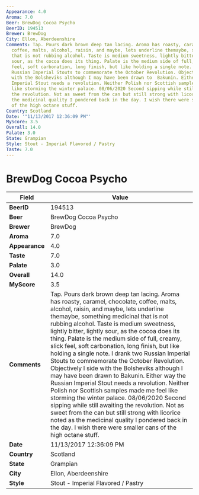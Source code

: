 ```yaml
---
Appearance: 4.0
Aroma: 7.0
Beer: BrewDog Cocoa Psycho
BeerID: 194513
Brewer: BrewDog
City: Ellon, Aberdeenshire
Comments: Tap. Pours dark brown deep tan lacing. Aroma has roasty, caramel, chocolate,
  coffee, malts, alcohol, raisin, and maybe, lets underline themaybe, something medicinal
  that is not rubbing alcohol. Taste is medium sweetness, lightly bitter, lightly
  sour, as the cocoa does its thing. Palate is the medium side of full, creamy, slick
  feel, soft carbonation, long finish, but like holding a single note.  I drank two
  Russian Imperial Stouts to commemorate the October Revolution. Objectively I side
  with the Bolsheviks although I may have been drawn to  Bakunin. Either way the Russian
  Imperial Stout needs a revolution. Neither Polish nor Scottish samples made me feel
  like storming the winter palace. 08/06/2020 Second sipping while still awaiting
  the revolution. Not as sweet from the can but still strong with licorice noted as
  the medicinal quality I pondered back in the day. I wish there were smaller cans
  of the high octane stuff.
Country: Scotland
Date: '"11/13/2017 12:36:09 PM"'
MyScore: 3.5
Overall: 14.0
Palate: 3.0
State: Grampian
Style: Stout - Imperial Flavored / Pastry
Taste: 7.0
---
```


# BrewDog Cocoa Psycho

| Field         | Value |
|---------------|-------|
| **BeerID** | 194513 |
| **Beer** | BrewDog Cocoa Psycho |
| **Brewer** | BrewDog |
| **Aroma** | 7.0 |
| **Appearance** | 4.0 |
| **Taste** | 7.0 |
| **Palate** | 3.0 |
| **Overall** | 14.0 |
| **MyScore** | 3.5 |
| **Comments** | Tap. Pours dark brown deep tan lacing. Aroma has roasty, caramel, chocolate, coffee, malts, alcohol, raisin, and maybe, lets underline themaybe, something medicinal that is not rubbing alcohol. Taste is medium sweetness, lightly bitter, lightly sour, as the cocoa does its thing. Palate is the medium side of full, creamy, slick feel, soft carbonation, long finish, but like holding a single note.  I drank two Russian Imperial Stouts to commemorate the October Revolution. Objectively I side with the Bolsheviks although I may have been drawn to  Bakunin. Either way the Russian Imperial Stout needs a revolution. Neither Polish nor Scottish samples made me feel like storming the winter palace. 08/06/2020 Second sipping while still awaiting the revolution. Not as sweet from the can but still strong with licorice noted as the medicinal quality I pondered back in the day. I wish there were smaller cans of the high octane stuff. |
| **Date** | 11/13/2017 12:36:09 PM |
| **Country** | Scotland |
| **State** | Grampian |
| **City** | Ellon, Aberdeenshire |
| **Style** | Stout - Imperial Flavored / Pastry |
